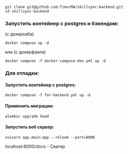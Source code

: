 ```
git clone git@github.com:TimurMA/skillsync-backend.git
cd skillsync-backend
```

### Запустить контейнер с postgres и бэкендом:
(с докерхаба)
```
docker compose up -d
```
или (с докерфаила)

```
docker compose -f docker-compose-dev.yml up -d
```
### Для отладки:

#### Запустить контейнер с postgres:

```
docker compose -f for-backend.yml up -d
```
#### Применить миграции:

```
alembic upgrade head
```

#### Запустить веб сервер:

```
uvicorn app.main:app --reload --port=8000
```

locahost:8000/docs - Свагер
